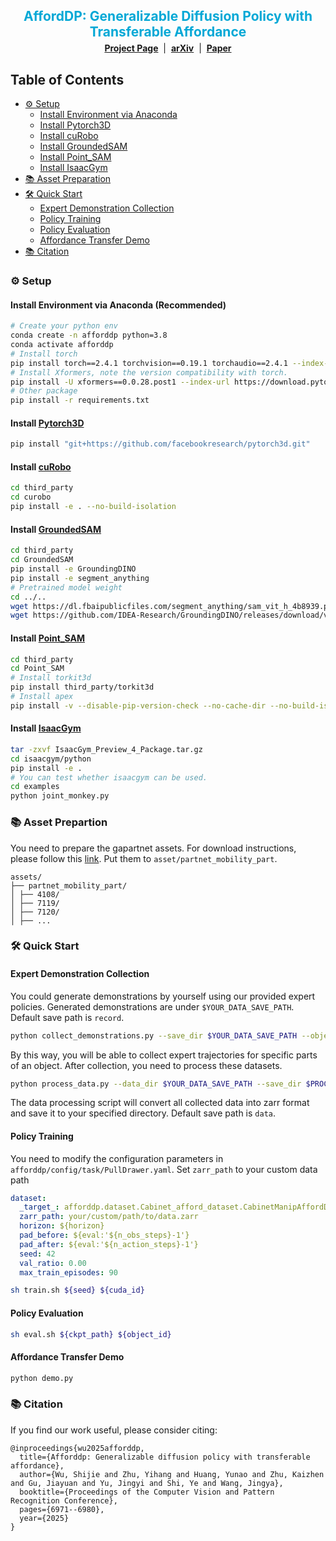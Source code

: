 <h1 style="text-align: center; font-size: 1.5em; margin-bottom: 5px;">
  <a href="https://afforddp.github.io/" style="color:rgb(3, 168, 214); text-decoration: none;">
    AffordDP: Generalizable Diffusion Policy with Transferable Affordance
  </a>
</h1>
<div align="center">
  <a href="https://afforddp.github.io/"><strong>Project Page</strong></a>
  &nbsp;|&nbsp;
  <a href="https://arxiv.org/abs/2412.03142"><strong>arXiv</strong></a>
  &nbsp;|&nbsp;
  <a href="https://openaccess.thecvf.com/content/CVPR2025/html/Wu_AffordDP_Generalizable_Diffusion_Policy_with_Transferable_Affordance_CVPR_2025_paper.html"><strong>Paper</strong></a>
</div>

## Table of Contents
- [⚙️ Setup](#️-setup)
  - [Install Environment via Anaconda](#install-environment-via-anaconda-recommended)
  - [Install Pytorch3D](#install-pytorch3d)
  - [Install cuRobo](#install-curobo)
  - [Install GroundedSAM](#install-groundedsam)
  - [Install Point_SAM](#install-point_sam)
  - [Install IsaacGym](#install-isaacgym)
- [📚 Asset Preparation](#-asset-preparation)
- [🛠️ Quick Start](#️-quick-start)
  - [Expert Demonstration Collection](#expert-demonstration-collection)
  - [Policy Training](#policy-training)
  - [Policy Evaluation](#policy-evaluation)
  - [Affordance Transfer Demo](#affordance-transfer-demo)
- [📚 Citation](#-citation)

### ⚙️ Setup

#### Install Environment via Anaconda (Recommended)
```bash
# Create your python env
conda create -n afforddp python=3.8
conda activate afforddp
# Install torch
pip install torch==2.4.1 torchvision==0.19.1 torchaudio==2.4.1 --index-url https://download.pytorch.org/whl/cu118 
# Install Xformers, note the version compatibility with torch.
pip install -U xformers==0.0.28.post1 --index-url https://download.pytorch.org/whl/cu118
# Other package
pip install -r requirements.txt
```

#### Install [Pytorch3D](https://github.com/facebookresearch/pytorch3d/blob/main/INSTALL.md)
```bash
pip install "git+https://github.com/facebookresearch/pytorch3d.git"
```
#### Install [cuRobo](https://curobo.org/get_started/1_install_instructions.html)
```bash
cd third_party
cd curobo
pip install -e . --no-build-isolation
```
#### Install [GroundedSAM](third_party/GroundedSAM/README.md)
```bash
cd third_party
cd GroundedSAM
pip install -e GroundingDINO
pip install -e segment_anything
# Pretrained model weight
cd ../..
wget https://dl.fbaipublicfiles.com/segment_anything/sam_vit_h_4b8939.pth -P assets/ckpts/
wget https://github.com/IDEA-Research/GroundingDINO/releases/download/v0.1.0-alpha/groundingdino_swint_ogc.pth -P assets/ckpts/
```
#### Install [Point_SAM](https://github.com/zyc00/Point-SAM/blob/main/README.md)
```bash
cd third_party
cd Point_SAM
# Install torkit3d
pip install third_party/torkit3d
# Install apex
pip install -v --disable-pip-version-check --no-cache-dir --no-build-isolation --config-settings "--build-option=--cpp_ext" --config-settings "--build-option=--cuda_ext" third_party/apex
```
#### Install [IsaacGym](https://developer.nvidia.com/isaac-gym/download)
```bash
tar -zxvf IsaacGym_Preview_4_Package.tar.gz
cd isaacgym/python
pip install -e .
# You can test whether isaacgym can be used.
cd examples
python joint_monkey.py
```
### 📚 Asset Prepartion
You need to prepare the gapartnet assets. For download instructions, please follow this [link](https://github.com/PKU-EPIC/GAPartNet). Put them to `asset/partnet_mobility_part`.
```text
assets/
├── partnet_mobility_part/
│ ├── 4108/
│ ├── 7119/
│ ├── 7120/
│ ├── ...
```

### 🛠️ Quick Start
#### Expert Demonstration Collection
You could generate demonstrations by yourself using our provided expert policies. Generated demonstrations are under `$YOUR_DATA_SAVE_PATH`. Default save path is `record`.
```bash
python collect_demonstrations.py --save_dir $YOUR_DATA_SAVE_PATH --object_id $GAPartNet_obj_id --part_id $Manip_Part_id 
```
By this way,  you will be able to collect expert trajectories for specific parts of an object.
After collection, you need to process these datasets. 
```bash
python process_data.py --data_dir $YOUR_DATA_SAVE_PATH --save_dir $PROCESS_DATA_SAVE_PATH 
```
The data processing script will convert all collected data into zarr format and save it to your specified directory. Default save path is `data`.

#### Policy Training
You need to modify the configuration parameters in `afforddp/config/task/PullDrawer.yaml`. Set `zarr_path` to your custom data path
```yaml
dataset:
  _target_: afforddp.dataset.Cabinet_afford_dataset.CabinetManipAffordDataset
  zarr_path: your/custom/path/to/data.zarr
  horizon: ${horizon}
  pad_before: ${eval:'${n_obs_steps}-1'}
  pad_after: ${eval:'${n_action_steps}-1'}
  seed: 42
  val_ratio: 0.00
  max_train_episodes: 90
```
```bash
sh train.sh ${seed} ${cuda_id}
```

#### Policy Evaluation
```bash
sh eval.sh ${ckpt_path} ${object_id}
```
#### Affordance Transfer Demo
```bash
python demo.py
```



### 📚 Citation

If you find our work useful, please consider citing:
```
@inproceedings{wu2025afforddp,
  title={Afforddp: Generalizable diffusion policy with transferable affordance},
  author={Wu, Shijie and Zhu, Yihang and Huang, Yunao and Zhu, Kaizhen and Gu, Jiayuan and Yu, Jingyi and Shi, Ye and Wang, Jingya},
  booktitle={Proceedings of the Computer Vision and Pattern Recognition Conference},
  pages={6971--6980},
  year={2025}
}
```


